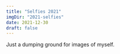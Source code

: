 ```yaml
---
title: "Selfies 2021"
imgDir: "2021-selfies"
date: 2021-12-30
draft: false
---
```


Just a dumping ground for images of myself.
